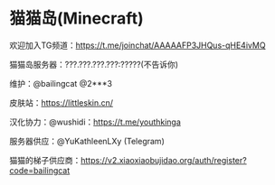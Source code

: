 # 猫猫岛(Minecraft)
欢迎加入TG频道：https://t.me/joinchat/AAAAAFP3JHQus-qHE4ivMQ

猫猫岛服务器：???.???.???.???:?????(不告诉你)

维护：@bailingcat @2***3

皮肤站：https://littleskin.cn/

汉化协力：@wushidi：https://t.me/youthkinga

服务器供应：@YuKathleenLXy (Telegram)

猫猫的梯子供应商：https://v2.xiaoxiaobujidao.org/auth/register?code=bailingcat
